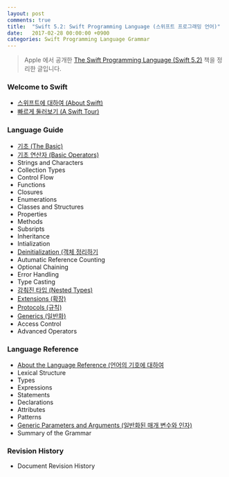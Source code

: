 ```yaml
---
layout: post
comments: true
title:  "Swift 5.2: Swift Programming Language (스위프트 프로그래밍 언어)"
date:   2017-02-28 00:00:00 +0900
categories: Swift Programming Language Grammar
---
```


> Apple 에서 공개한 [The Swift Programming Language (Swift 5.2)](https://docs.swift.org/swift-book/) 책을 정리한 글입니다.

### Welcome to Swift

* [스위프트에 대하여 (About Swift)](http://xho95.github.io/swift/language/grammar/about/2017/03/02/About-Swift.html)
* [빠르게 둘러보기 (A Swift Tour)](http://xho95.github.io/swift/language/grammar/tour/2016/04/17/A-Swift-Tour.html)

### Language Guide

* [기초 (The Basic)](http://xho95.github.io/swift/language/grammar/basic/2016/04/24/The-Basics.html)
* [기초 연산자 (Basic Operators)](http://xho95.github.io/swift/language/grammar/basic/operators/2016/04/27/Basic-Operators.html)
* Strings and Characters
* Collection Types
* Control Flow
* Functions
* Closures
* Enumerations
* Classes and Structures
* Properties
* Methods
* Subsripts
* Inheritance
* Intialization
* [Deinitialization (객체 정리하기](http://xho95.github.io/swift/language/grammar/deinitialization/2017/03/02/Deinitialization.html)
* Autumatic Reference Counting
* Optional Chaining
* Error Handling
* Type Casting
* [감춰진 타입 (Nested Types)](http://xho95.github.io/swift/language/grammar/nested/2017/03/02/Nested-Types.html)
* [Extensions (확장)](http://xho95.github.io/xcode/swift/grammar/extensions/2016/01/19/Extensions.html)
* [Protocols (규칙)](http://xho95.github.io/swift/language/grammar/protocol/2016/03/03/Protocols.html)
* [Generics (일반화)](http://xho95.github.io/swift/language/grammar/generic/2020/02/29/Generics.html)
* Access Control
* Advanced Operators

### Language Reference

* [About the Language Reference (언어의 기호에 대하여](http://xho95.github.io/swift/language/grammar/about/reference/2017/03/13/About-the-Language-Reference.html)
* Lexical Structure
* Types
* Expressions
* Statements
* Declarations
* Attributes
* Patterns
* [Generic Parameters and Arguments (일반화된 매개 변수와 인자)](http://xho95.github.io/swift/language/grammar/generic/parameters/arguments/2017/03/15/Generic-Parameters-and-Arguments.html)
* Summary of the Grammar

### Revision History

* Document Revision History
